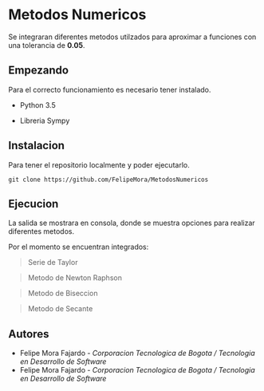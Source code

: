 # Metodos Numericos
Se integraran diferentes metodos utilzados para aproximar a funciones con una tolerancia de **0.05**.
## Empezando
Para el correcto funcionamiento es necesario tener instalado.

* Python 3.5

* Libreria Sympy

## Instalacion
Para tener el repositorio localmente y poder ejecutarlo.
```
git clone https://github.com/FelipeMora/MetodosNumericos
```
## Ejecucion
La salida se mostrara en consola, donde se muestra opciones para realizar diferentes metodos.

Por el momento se encuentran integrados:

> Serie de Taylor

> Metodo de Newton Raphson

> Metodo de Biseccion

> Metodo de Secante

## Autores
* Felipe Mora Fajardo - _Corporacion Tecnologica de Bogota / Tecnologia en Desarrollo de Software_
* Felipe Mora Fajardo - _Corporacion Tecnologica de Bogota / Tecnologia en Desarrollo de Software_
